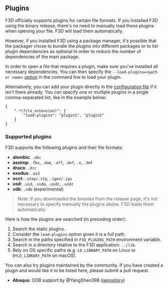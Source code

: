 ## Plugins

F3D officially supports plugins for certain file formats. If you installed F3D using the binary
release, there's no need to manually load these plugins when opening your file. 
F3D will load them automatically. 

However, if you installed F3D using a package manager, 
it's possible that the packager chose to bundle the plugins into different packages or 
to list plugin dependencies as optional in order to reduce the number of dependencies of the main package.

In order to open a file that requires a plugin, make sure you've installed all necessary 
dependencies. You can then specify the `--load-plugins=<path or name>` [option](OPTIONS.md) 
in the command line to load your plugin. 

Alternatively, you can add your plugin directly in the 
[configuration file](CONFIGURATION_FILE.md) if it isn't there already. You can specify one or 
multiple plugins in a single comma-separated list, like in the example below:

```
{
    ".*(file_extension)": {
        "load-plugins": "plugin1", "plugin2"
    }
}
```

### Supported plugins

F3D supports the following plugins and their file formats:

- **alembic**: `.abc`
- **assimp**: `.fbx`, `.dae`, `.off`, `.dxf`, `.x`, `.3mf`
- **draco**: `.drc`
- **exodus**: `.ex2`
- **occt**: `.step/.stp`, `.iges/.igs`
- **usd**: `.usd`, `.usda`, `.usdc`, `.usdz`
- **vdb**: `.vdb` (experimental)

> Note: If you downloaded the binaries from the release page, it's not necessary to specify manually the plugins above. F3D loads them automatically.

Here is how the plugins are searched (in preceding order):

1. Search the static plugins.
2. Consider the `load-plugins` option given it is a full path.
3. Search in the paths specified in `F3D_PLUGINS_PATH` environment variable.
4. Search in a directory relative to the F3D application: `../lib`.
5. Rely on OS specific paths (e.g. `LD_LIBRARY_PATH` on Linux or `DYLD_LIBRARY_PATH` on macOS).

You can also try plugins maintained by the community. If you have created a plugin and would like it to be listed here, please submit a pull request.

- **Abaqus**: ODB support by @YangShen398 ([repository](https://github.com/YangShen398/F3D-ODB-Reader-Plugin))
